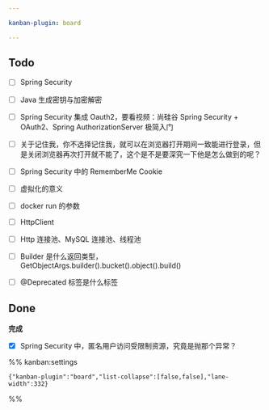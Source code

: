 ```yaml
---

kanban-plugin: board

---
```


## Todo

- [ ] Spring Security
- [ ] Java 生成密钥与加密解密
- [ ] Spring Security 集成 Oauth2，要看视频：尚硅谷 Spring Security + OAuth2、Spring AuthorizationServer 极简入门
- [ ] 关于记住我，你不选择记住我，就可以在浏览器打开期间一致能进行登录，但是关闭浏览器再次打开就不能了，这个是不是要深究一下他是怎么做到的呢？
- [ ] Spring Security 中的 RememberMe Cookie
- [ ] 虚拟化的意义
- [ ] docker run 的参数
- [ ] HttpClient
- [ ] Http 连接池、MySQL 连接池、线程池
- [ ] Builder 是什么返回类型，GetObjectArgs.builder().bucket().object().build()
- [ ] @Deprecated 标签是什么标签


## Done

**完成**
- [x] Spring Security 中，匿名用户访问受限制资源，究竟是抛那个异常？




%% kanban:settings
```
{"kanban-plugin":"board","list-collapse":[false,false],"lane-width":332}
```
%%